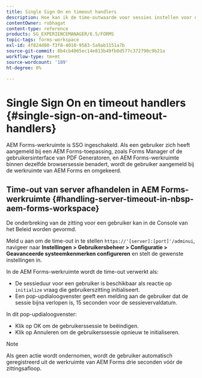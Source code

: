 ```yaml
---
title: Single Sign On en timeout handlers
description: Hoe kan ik de time-outwaarde voor sessies instellen voor de AEM Forms-werkruimte.
contentOwner: robhagat
content-type: reference
products: SG_EXPERIENCEMANAGER/6.5/FORMS
topic-tags: forms-workspace
exl-id: 4f824d80-f3f8-4010-9583-5a9ab1151a7b
source-git-commit: 8b4cb4065ec14e813b49fb0d577c372790c9b21a
workflow-type: tm+mt
source-wordcount: '189'
ht-degree: 0%

---
```


# Single Sign On en timeout handlers {#single-sign-on-and-timeout-handlers}

AEM Forms-werkruimte is SSO ingeschakeld. Als een gebruiker zich heeft aangemeld bij een AEM Forms-toepassing, zoals Forms Manager of de gebruikersinterface van PDF Generatoren, en AEM Forms-werkruimte binnen dezelfde browsersessie benadert, wordt de gebruiker aangemeld bij de werkruimte van AEM Forms en omgekeerd.

## Time-out van server afhandelen in AEM Forms-werkruimte {#handling-server-timeout-in-nbsp-aem-forms-workspace}

De onderbreking van de zitting voor een gebruiker kan in de Console van het Beleid worden gevormd.

Meld u aan om de time-out in te stellen `https://'[server]:[port]'/adminui`, navigeer naar **Instellingen > Gebruikersbeheer > Configuratie > Geavanceerde systeemkenmerken configureren** en stelt de gewenste instellingen in.

In de AEM Forms-werkruimte wordt de time-out verwerkt als:

* De sessieduur voor een gebruiker is beschikbaar als reactie op `initialize` vraag die gebruikerszitting initialiseert.
* Een pop-updialoogvenster geeft een melding aan de gebruiker dat de sessie bijna verlopen is, 15 seconden voor de sessievervaldatum.

In dit pop-updialoogvenster:

* Klik op OK om de gebruikerssessie te beëindigen.
* Klik op Annuleren om de gebruikerssessie opnieuw te initialiseren.

>[!NOTE]
>
>Als geen actie wordt ondernomen, wordt de gebruiker automatisch geregistreerd uit de werkruimte van AEM Forms drie seconden vóór de zittingsafloop.

